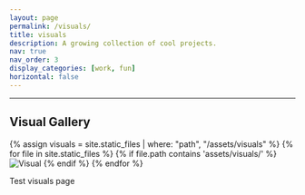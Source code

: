```yaml
---
layout: page
permalink: /visuals/
title: visuals
description: A growing collection of cool projects.
nav: true
nav_order: 3
display_categories: [work, fun]
horizontal: false
---
```

<hr>
<h2>Visual Gallery</h2>
<div class="image-grid">
  {% assign visuals = site.static_files | where: "path", "/assets/visuals" %}
  {% for file in site.static_files %}
    {% if file.path contains 'assets/visuals/' %}
      <img src="{{ file.path | relative_url }}" alt="Visual" class="grid-image" onclick="openModal(this)">
    {% endif %}
  {% endfor %}
</div>


Test visuals page
<!-- Modal for full image view -->
<div id="modal" class="modal" onclick="closeModal(event)">
  <span class="close">&times;</span>
  <div class="modal-img-wrapper">
    <img class="modal-content zoomable" id="modal-img">
  </div>
</div>

<style>
.modal {
  display: none;
  position: fixed;
  z-index: 1000;
  left: 0; top: 0;
  width: 100%; height: 100%;
  background-color: rgba(0,0,0,0.9);
  overflow: hidden;
}

.modal-img-wrapper {
  display: flex;
  justify-content: center;
  align-items: center;
  height: 100%;
  overflow: auto;
}

.modal-content {
  max-width: 100%;
  max-height: 100%;
  transition: transform 0.2s ease;
  transform-origin: center center;
}

.close {
  position: absolute;
  top: 30px;
  right: 45px;
  color: #fff;
  font-size: 40px;
  font-weight: bold;
  cursor: pointer;
}
</style>

<script>
let scale = 1;

function openModal(img) {
  const modal = document.getElementById("modal");
  const modalImg = document.getElementById("modal-img");
  modal.style.display = "block";
  modalImg.src = img.src;
  scale = 1;
  modalImg.style.transform = `scale(${scale})`;
}

function closeModal(event) {
  // Only close if clicking outside the image
  if (event.target.id === "modal" || event.target.classList.contains("close")) {
    document.getElementById("modal").style.display = "none";
  }
}

document.addEventListener("wheel", function (e) {
  const modal = document.getElementById("modal");
  const modalImg = document.getElementById("modal-img");
  if (modal.style.display === "block") {
    e.preventDefault();
    scale += e.deltaY * -0.001;
    scale = Math.min(Math.max(0.5, scale), 5); // Limit zoom range
    modalImg.style.transform = `scale(${scale})`;
  }
}, { passive: false });
</script>

